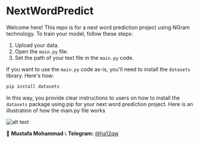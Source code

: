 # NextWordPredict

Welcome here! This repo is for a next word prediction project using NGram technology. To train your model, follow these steps:

1. Upload your data.
2. Open the `main.py` file.
3. Set the path of your text file in the `main.py` code.

If you want to use the `main.py` code as-is, you'll need to install the `datasets` library. Here's how:

```bash
pip install datasets
```

In this way, you provide clear instructions to users on how to install the `datasets` package using pip for your next word prediction project.
Here is an illustration of how the main.py file works

![alt text](http://url/to/img.png)

👤 **Mustafa Mohammad**
📞 **Telegram:** [@ha12qw](https://t.me/ha12qw)

